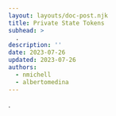```yaml
---
layout: layouts/doc-post.njk
title: Private State Tokens
subhead: >
  .
description: ''
date: 2023-07-26
updated: 2023-07-26
authors:
  - nmichell
  - albertomedina
---
```


.
